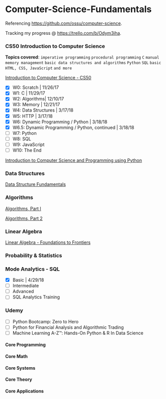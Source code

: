 # Computer-Science-Fundamentals

Referencing https://github.com/ossu/computer-science.

Tracking my progress @ https://trello.com/b/Odym3iha.

### CS50 Introduction to Computer Science

**Topics covered**:
`imperative programming`
`procedural programming`
`C`
`manual memory management`
`basic data structures and algorithms`
`Python`
`SQL`
`basic HTML, CSS, JavaScript`
`and more`

[Introduction to Computer Science - CS50](https://www.edx.org/course/introduction-computer-science-harvardx-cs50x#!)
- [x] W0: Scratch | 11/26/17
- [x] W1: C | 11/29/17
- [x] W2: Algorithms| 12/10/17
- [x] W3: Memory | 12/21/17
- [x] W4: Data Structures | 3/17/18
- [x] W5: HTTP | 3/17/18
- [x] W6: Dynamic Programming / Python | 3/18/18
- [x] W6.5: Dynamic Programming / Python, continued | 3/18/18
- [ ] W7: Python
- [ ] W8: SQL
- [ ] W9: JavaScript
- [ ] W10: The End

[Introduction to Computer Science and Programming using Python](https://www.edx.org/course/introduction-computer-science-mitx-6-00-1x-10)

### Data Structures
[Data Structure Fundamentals](https://www.edx.org/course/data-structures-fundamentals-uc-san-diegox-algs201x)

### Algorithms
[Algorithms, Part I](https://www.coursera.org/learn/algorithms-part1)

[Algorithms, Part 2](https://www.coursera.org/learn/algorithms-part2)

### Linear Algebra
[Linear Algebra - Foundations to Frontiers](https://www.edx.org/course/laff-linear-algebra-foundations-to-frontiers)

### Probability & Statistics

### Mode Analytics - SQL
- [x] Basic | 4/29/18
- [ ] Intermediate
- [ ] Advanced
- [ ] SQL Analytics Training

### Udemy
- [ ] Python Bootcamp: Zero to Hero
- [ ] Python for Financial Analysis and Algorithmic Trading
- [ ] Machine Learning A-Z™: Hands-On Python & R In Data Science

#### Core Programming
#### Core Math
#### Core Systems
#### Core Theory
#### Core Applications

